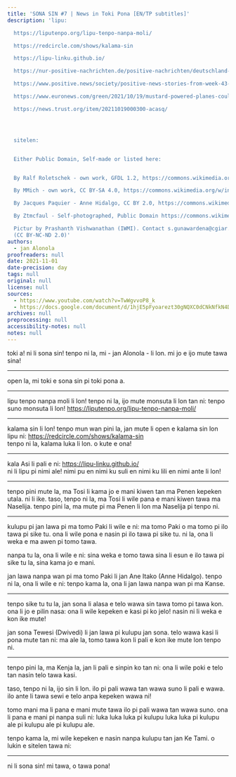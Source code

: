```yaml
---
title: 'SONA SIN #7 | News in Toki Pona [EN/TP subtitles]'
description: 'lipu:

  https://liputenpo.org/lipu-tenpo-nanpa-moli/

  https://redcircle.com/shows/kalama-sin

  https://lipu-linku.github.io/

  https://nur-positive-nachrichten.de/positive-nachrichten/deutschland-gibt-geraubte-bronzen-aus-benin-zurueck

  https://www.positive.news/society/positive-news-stories-from-week-43-of-2021/

  https://www.euronews.com/green/2021/10/19/mustard-powered-planes-could-cut-carbon-emissions-by-nearly-70

  https://news.trust.org/item/20211019000300-acasq/




  sitelen:


  Either Public Domain, Self-made or listed here:


  By Ralf Roletschek - own work, GFDL 1.2, https://commons.wikimedia.org/w/index.php?curid=42131175

  By MMich - own work, CC BY-SA 4.0, https://commons.wikimedia.org/w/index.php?curid=6899016

  By Jacques Paquier - Anne Hidalgo, CC BY 2.0, https://commons.wikimedia.org/w/index.php?curid=91887922

  By Ztmcfaul - Self-photographed, Public Domain https://commons.wikimedia.org/w/index.php?curid=84890196

  Pictur by Prashanth Vishwanathan (IWMI). Contact s.gunawardena@cgiar.org from https://www.flickr.com/photos/iwmi/15818091379
  (CC BY-NC-ND 2.0)'
authors:
  - jan Alonola
proofreaders: null
date: 2021-11-01
date-precision: day
tags: null
original: null
license: null
sources:
  - https://www.youtube.com/watch?v=TwWgvvoP8_k
  - https://docs.google.com/document/d/1hjE5pFyoarezt30gNQXC0dCNkNfkN4DfemvJIu6c24c/edit
archives: null
preprocessing: null
accessibility-notes: null
notes: null
---
```


toki a! ni li sona sin! tenpo ni la, mi - jan Alonola - li lon. mi jo e ijo mute tawa sina!

---

open la, mi toki e sona sin pi toki pona a.

---

lipu tenpo nanpa moli li lon! tenpo ni la, ijo mute monsuta li lon tan ni: tenpo suno monsuta li lon! https://liputenpo.org/lipu-tenpo-nanpa-moli/

---

kalama sin li lon! tenpo mun wan pini la, jan mute li open e kalama sin lon lipu ni: https://redcircle.com/shows/kalama-sin  
tenpo ni la, kalama luka li lon. o kute e ona!

---

kala Asi li pali e ni: https://lipu-linku.github.io/  
ni li lipu pi nimi ale! nimi pu en nimi ku suli en nimi ku lili en nimi ante li lon!

---

<!-- https://nur-positive-nachrichten.de/positive-nachrichten/deutschland-gibt-geraubte-bronzen-aus-benin-zurueck -->

tenpo pini mute la, ma Tosi li kama jo e mani kiwen tan ma Penen kepeken utala. ni li ike. taso, tenpo ni la, ma Tosi li wile pana e mani kiwen tawa ma Naselija. tenpo pini la, ma mute pi ma Penen li lon ma Naselija pi tenpo ni.

---

<!-- https://www.positive.news/society/positive-news-stories-from-week-43-of-2021/ -->

kulupu pi jan lawa pi ma tomo Paki li wile e ni: ma tomo Paki o ma tomo pi ilo tawa pi sike tu. ona li wile pona e nasin pi ilo tawa pi sike tu. ni la, ona li weka e ma awen pi tomo tawa.

nanpa tu la, ona li wile e ni: sina weka e tomo tawa sina li esun e ilo tawa pi sike tu la, sina kama jo e mani.

jan lawa nanpa wan pi ma tomo Paki li jan Ane Itako (Anne Hidalgo). tenpo ni la, ona li wile e ni: tenpo kama la, ona li jan lawa nanpa wan pi ma Kanse.

---

<!-- https://www.euronews.com/green/2021/10/19/mustard-powered-planes-could-cut-carbon-emissions-by-nearly-70 -->

tenpo sike tu tu la, jan sona li alasa e telo wawa sin tawa tomo pi tawa kon. ona li jo e pilin nasa: ona li wile kepeken e kasi pi ko jelo! nasin ni li weka e kon ike mute!

jan sona Tewesi (Dwivedi) li jan lawa pi kulupu jan sona. telo wawa kasi li pona mute tan ni: ma ale la, tomo tawa kon li pali e kon ike mute lon tenpo ni.

---

<!-- https://news.trust.org/item/20211019000300-acasq/ -->

tenpo pini la, ma Kenja la, jan li pali e sinpin ko tan ni: ona li wile poki e telo tan nasin telo tawa kasi.

taso, tenpo ni la, ijo sin li lon. ilo pi pali wawa tan wawa suno li pali e wawa. ilo ante li tawa sewi e telo anpa kepeken wawa ni!

tomo mani ma li pana e mani mute tawa ilo pi pali wawa tan wawa suno. ona li pana e mani pi nanpa suli ni: luka luka luka pi kulupu luka luka pi kulupu ale pi kulupu ale pi kulupu ale.

tenpo kama la, mi wile kepeken e nasin nanpa kulupu tan jan Ke Tami. o lukin e sitelen tawa ni:

---

ni li sona sin! mi tawa, o tawa pona!
